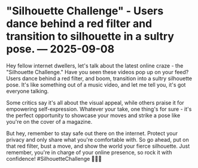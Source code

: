 # "Silhouette Challenge" - Users dance behind a red filter and transition to silhouette in a sultry pose. — 2025-09-08

Hey fellow internet dwellers, let's talk about the latest online craze - the "Silhouette Challenge." Have you seen these videos pop up on your feed? Users dance behind a red filter, and boom, transition into a sultry silhouette pose. It's like something out of a music video, and let me tell you, it's got everyone talking.

Some critics say it's all about the visual appeal, while others praise it for empowering self-expression. Whatever your take, one thing's for sure - it's the perfect opportunity to showcase your moves and strike a pose like you're on the cover of a magazine.

But hey, remember to stay safe out there on the internet. Protect your privacy and only share what you're comfortable with. So go ahead, put on that red filter, bust a move, and show the world your fierce silhouette. Just remember, you're in charge of your online presence, so rock it with confidence! #SilhouetteChallenge 💃🔴🖤